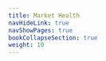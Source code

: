 ```yaml
---
title: Market Health
navHideLink: true
navShowPages: true
bookCollapseSection: true
weight: 10
---
```

